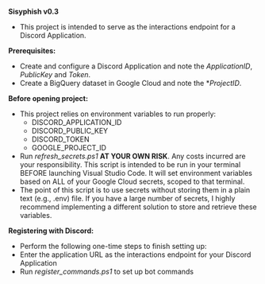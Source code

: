 **Sisyphish v0.3**

- This project is intended to serve as the interactions endpoint for a Discord Application.

**Prerequisites:**
- Create and configure a Discord Application and note the *ApplicationID*, *PublicKey* and *Token*.
- Create a BigQuery dataset in Google Cloud and note the **ProjectID*.

**Before opening project:**
- This project relies on environment variables to run properly:
    - DISCORD_APPLICATION_ID
    - DISCORD_PUBLIC_KEY
    - DISCORD_TOKEN
    - GOOGLE_PROJECT_ID
- Run *refresh_secrets.ps1* **AT YOUR OWN RISK**. Any costs incurred are your responsibility. This script is intended to be run in your terminal BEFORE launching Visual Studio Code. It will set environment variables based on ALL of your Google Cloud secrets, scoped to that terminal.
- The point of this script is to use secrets without storing them in a plain text (e.g., .env) file. If you have a large number of secrets, I highly recommend implementing a different solution to store and retrieve these variables.

**Registering with Discord:**
- Perform the following one-time steps to finish setting up:
 - Enter the application URL as the interactions endpoint for your Discord Application
 - Run *register_commands.ps1* to set up bot commands